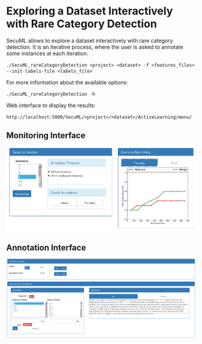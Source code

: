 # Exploring a Dataset Interactively with Rare Category Detection

SecuML allows to explore a dataset interactively with rare category detection. It is an iterative process, where the user is asked to annotate some instances at each iteration.

    ./SecuML_rareCategoryDetection <project> <dataset> -f <features_files> --init-labels-file <labels_file>

For more information about the available options:

    ./SecuML_rareCategoryDetection -h

Web interface to display the results:

    http://localhost:5000/SecuML/<project>/<dataset>/ActiveLearning/menu/

## Monitoring Interface
![Rare Category Detection Monitoring](/doc/images/rare_category_detection_monitoring.png)

## Annotation Interface
![Rare Category Detection Annotations](/doc/images/rare_category_detection_annotations.png)
